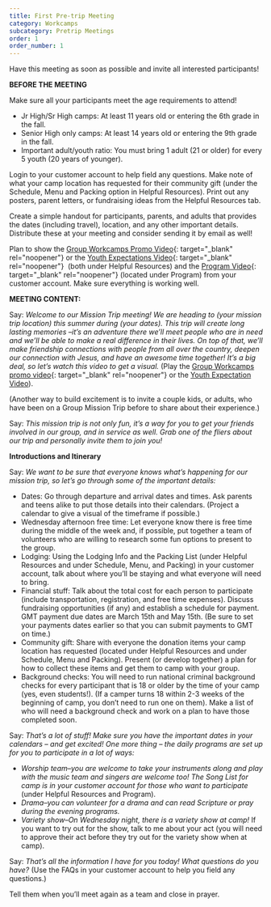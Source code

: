 ```yaml
---
title: First Pre-trip Meeting
category: Workcamps
subcategory: Pretrip Meetings
order: 1
order_number: 1
---
```


Have this meeting as soon as possible and invite all interested participants\!

**BEFORE THE MEETING**

Make sure all your participants meet the age requirements to attend\!

* Jr High/Sr High camps: At least 11 years old or entering the 6th grade in the fall.
* Senior High only camps: At least 14 years old or entering the 9th grade in the fall.
* Important adult/youth ratio: You must bring 1 adult (21 or older) for every 5 youth (20 years of younger).

Login to your customer account to help field any questions. Make note of what your camp location has requested for their community gift (under the Schedule, Menu and Packing option in Helpful Resources). Print out any posters, parent letters, or fundraising ideas from the Helpful Resources tab.

Create a simple handout for participants, parents, and adults that provides the dates (including travel), location, and any other important details. Distribute these at your meeting and consider sending it by email as well\!

Plan to show the [Group Workcamps Promo Video](https://youtu.be/4DXWSAVYqk4){: target="_blank" rel="noopener"} or the [Youth Expectations Video](https://vimeo.com/300598078){: target="_blank" rel="noopener"}&nbsp; (both under Helpful Resources) and the [Program Video](https://vimeo.com/392103477){: target="_blank" rel="noopener"}&nbsp;(located under Program) from your customer account. Make sure everything is working well.

**MEETING CONTENT:**

Say: *Welcome to our Mission Trip meeting\! We are heading to (your mission trip location) this summer during (your dates). This trip will create long lasting memories –it’s an adventure there we’ll meet people who are in need and we’ll be able to make a real difference in their lives. On top of that, we’ll make friendship connections with people from all over the country, deepen our connection with Jesus, and have an awesome time together\! It’s a big deal, so let’s watch this video to get a visual.* (Play the [Group Workcamps promo video](https://youtu.be/4DXWSAVYqk4){: target="_blank" rel="noopener"} or the [Youth Expectation Video](https://vimeo.com/300598078)).

(Another way to build excitement is to invite a couple kids, or adults, who have been on a Group Mission Trip before to share about their experience.)

Say: *This mission trip is not only fun, it’s a way for you to get your friends involved in our group, and in service as well. Grab one of the fliers about our trip and personally invite them to join you\!*

**Introductions and Itinerary**

Say: *We want to be sure that everyone knows what’s happening for our mission trip, so let’s go through some of the important details:*

* Dates: Go through departure and arrival dates and times. Ask parents and teens alike to put those details into their calendars. (Project a calendar to give a visual of the timeframe if possible.)
* Wednesday afternoon free time: Let everyone know there is free time during the middle of the week and, if possible, put together a team of volunteers who are willing to research some fun options to present to the group.
* Lodging: Using the Lodging Info and the Packing List (under Helpful Resources and under Schedule, Menu, and Packing) in your customer account, talk about where you’ll be staying and what everyone will need to bring.
* Financial stuff: Talk about the total cost for each person to participate (include transportation, registration, and free time expenses). Discuss fundraising opportunities (if any) and establish a schedule for payment. GMT payment due dates are March 15th and May 15th. (Be sure to set your payments dates earlier so that you can submit payments to GMT on time.)&nbsp;
* Community gift: Share with everyone the donation items your camp location has requested (located under Helpful Resources and under Schedule, Menu and Packing). Present (or develop together) a plan for how to collect these items and get them to camp with your group.&nbsp;
* Background checks: You will need to run national criminal background checks for every participant that is 18 or older by the time of your camp (yes, even students\!). (If a camper turns 18 within 2-3 weeks of the beginning of camp, you don’t need to run one on them). Make a list of who will need a background check and work on a plan to have those completed soon.&nbsp;

Say: *That’s a lot of stuff\! Make sure you have the important dates in your calendars – and get excited\! One more thing – the daily programs are set up for you to participate in a lot of ways:*

* *Worship team–you are welcome to take your instruments along and play with the music team and singers are welcome too\! The Song List for camp is in your customer account for those who want to participate* (under Helpful Resources and Program).&nbsp;
* *Drama–you can volunteer for a drama and can read Scripture or pray during the evening programs.&nbsp;*
* *Variety show–On Wednesday night, there is a variety show at camp\!* If you want to try out for the show, talk to me about your act (you will need to approve their act before they try out for the variety show when at camp).&nbsp;

Say: *That’s all the information I have for you today\! What questions do you have?* (Use the FAQs in your customer account to help you field any questions.)

Tell them when you’ll meet again as a team and close in prayer.&nbsp;
